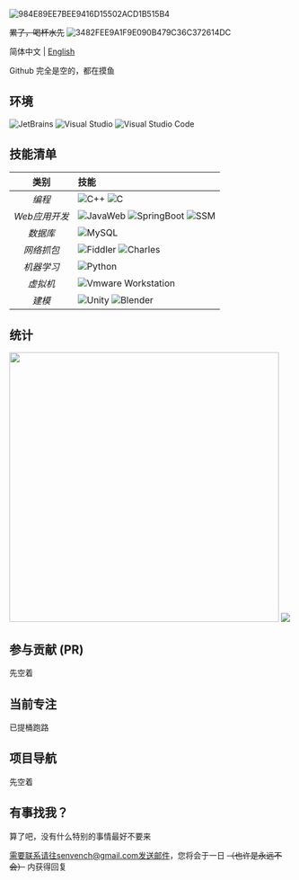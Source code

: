 ![984E89EE7BEE9416D15502ACD1B515B4](https://user-images.githubusercontent.com/91796052/173858018-5445da9d-59e8-456b-b411-f8cb12af162c.jpg)

~~累了，喝杯水先~~
![3482FEE9A1F9E090B479C36C372614DC](https://user-images.githubusercontent.com/91796052/173857560-037c81a0-bb85-4e08-8612-bdb0be2f2fe6.gif)

简体中文 | [English](./README.en.md)

Github 完全是空的，都在摸鱼

## 环境

![JetBrains](https://img.shields.io/badge/-JetBrains-0078D6?style=flat-square&logo=JetBrains&logoColor=white) ![Visual Studio](https://img.shields.io/badge/-Visual_Studio-5C2D91?style=flat-square&logo=visual-studio&logoColor=white) ![Visual Studio Code](https://img.shields.io/badge/-Visual_Studio_Code-007ACC?style=flat-square&logo=visual-studio-code&logoColor=white) 

## 技能清单

| 类别 | 技能 |
| :---: | :--- |
| *编程* | ![C++](https://img.shields.io/badge/-C++-f9f4f4?style=flat-square&logo=C++&logoColor=white) ![C](https://img.shields.io/badge/-C-43ae2a?style=flat-square&logo=C&logoColor=white) 
| *Web应用开发* |  ![JavaWeb](https://img.shields.io/badge/-JavaWeb-f9f4f4?style=flat-square&logo=Java&logoColor=white) ![SpringBoot](https://img.shields.io/badge/-SpringBoot-43ae2a?style=flat-square&logo=SpringBoot&logoColor=white) ![SSM](https://img.shields.io/badge/-SSM-146FC6?style=flat-square&logo=SSM&logoColor=white)
| *数据库* | ![MySQL](https://img.shields.io/badge/-MySQL-22b4fb?style=flat-square&logo=MySQL&logoColor=white)  
| *网络抓包* | ![Fiddler](https://img.shields.io/badge/-Fiddler-228B22?style=flat-square&logo=Fiddler&logoColor=white) ![Charles](https://img.shields.io/badge/-Charles-7f7f7e?style=flat-square&logo=Charles&logoColor=e8ee85)
| *机器学习* | ![Python](https://img.shields.io/badge/-Python-333333?style=flat-square&logo=Python&logoColor=white) 
| *虚拟机* | ![Vmware Workstation](https://img.shields.io/badge/-Vmware_Workstation-48D1CC?style=flat-square&logo=Vmware&logoColor=white) 
| *建模* | ![Unity](https://img.shields.io/badge/-Unity-CFCFCF?style=flat-square&logo=Unity&logoColor=black) ![Blender](https://img.shields.io/badge/-Blender-faa509?style=flat-square&logo=Blender&logoColor=white)
## 统计

<p>
<img style="width: 480px;" src="https://github-readme-stats.vercel.app/api?username=virmain&theme=dracula&show_icons=true&count_private=true&include_all_commits=true&locale=cn&line_height=24&bg_color=00000010&text_color=c78944" />
<img src="https://github-readme-stats.vercel.app/api/top-langs/?username=virmain&theme=dracula&layout=compact&locale=cn&langs_count=10&bg_color=00000010&text_color=c78944&hide=HTML,CSS" />
</p>


## 参与贡献 (PR)
先空着

## 当前专注
已提桶跑路

## 项目导航
先空着

## 有事找我？
算了吧，没有什么特别的事情最好不要来

需要联系请往senvench@gmail.com发送邮件，您将会于一日 ~~（也许是永远不会）~~ 内获得回复
